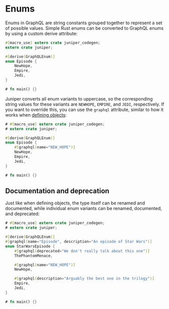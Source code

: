 # Enums

Enums in GraphQL are string constants grouped together to represent a set of
possible values. Simple Rust enums can be converted to GraphQL enums by using a
custom derive attribute:

```rust
#[macro_use] extern crate juniper_codegen;
extern crate juniper;

#[derive(GraphQLEnum)]
enum Episode {
    NewHope,
    Empire,
    Jedi,
}

# fn main() {}
```

Juniper converts all enum variants to uppercase, so the corresponding string
values for these variants are `NEWHOPE`, `EMPIRE`, and `JEDI`, respectively. If
you want to override this, you can use the `graphql` attribute, similar to how
it works when [defining objects](defining_objects.md):

```rust
# #[macro_use] extern crate juniper_codegen;
# extern crate juniper;

#[derive(GraphQLEnum)]
enum Episode {
    #[graphql(name="NEW_HOPE")]
    NewHope,
    Empire,
    Jedi,
}

# fn main() {}
```

## Documentation and deprecation

Just like when defining objects, the type itself can be renamed and documented,
while individual enum variants can be renamed, documented, and deprecated:

```rust
# #[macro_use] extern crate juniper_codegen;
# extern crate juniper;

#[derive(GraphQLEnum)]
#[graphql(name="Episode", description="An episode of Star Wars")]
enum StarWarsEpisode {
    #[graphql(deprecated="We don't really talk about this one")]
    ThePhantomMenace,

    #[graphql(name="NEW_HOPE")]
    NewHope,

    #[graphql(description="Arguably the best one in the trilogy")]
    Empire,
    Jedi,
}

# fn main() {}
```
